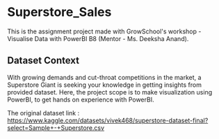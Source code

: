 # Superstore_Sales

This is the assignment project made with GrowSchool's workshop - Visualise Data with PowerBI B8 (Mentor - Ms. Deeksha Anand).

## Dataset Context
With growing demands and cut-throat competitions in the market, a Superstore Giant is seeking your knowledge in getting insights from provided dataset.
Here, the project scope is to make visualization using PowerBI, to get hands on experience with PowerBI.

The original dataset link :
https://www.kaggle.com/datasets/vivek468/superstore-dataset-final?select=Sample+-+Superstore.csv
